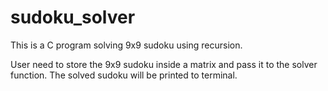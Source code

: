 # sudoku_solver
This is a C program solving 9x9 sudoku using recursion.

User need to store the 9x9 sudoku inside a matrix and pass it to the solver function. The solved sudoku will be printed to terminal.
